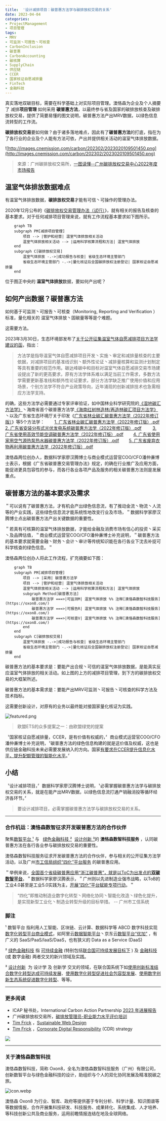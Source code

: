 ```yaml
---
title:  '设计减排项目：碳普惠方法学与碳排放权交易的关系'
date: 2023-04-04
categories:
- ProjectManagement
- 项目管理
tags:
- MRV
- 可监测丶可报告丶可核查
- CarbonInclusion
- 碳普惠
- CarbonAccounting
- 碳核算
- SupplyChain
- 供应链
- CCER
- 国家核证自愿减排量
- FinTech
- 金融科技
---
```


真实落地双碳目标，需要在科学基础上对实际项目管理。澳恪森为企业及个人摘要了 减排**项目管理** 如何采用 **碳普惠方法**，以最终参与省及国家的碳排放核查及碳排放权交易，提供了简要易懂的图文说明，碳普惠方法产出MRV数据，以绿色信息流转型的工作流。

<!--more-->

**碳排放权交易**要如何做？由于诸多落地难点，因此有了**碳普惠方法**的打底，指在为了各行业的企业及个人能有方法可依，产出并提供相关活动的温室气体排放数据。

![http://images.cnemission.com/carbon/202302/2023020109501450.png](http://images.cnemission.com/carbon/202302/2023020109501450.png)
> 來源：广州碳排放权交易所，[一图读懂--广州碳排放权交易中心2022年度市场报告](https://www.cnemission.com/article/news/jysdt/202301/20230100002836.shtml)

## 温室气体排放数据难点

有温室气体排放数据，**碳排放权交易**才能有可信丶可操作的管理办法。

2020年12月公布的《[碳排放权交易管理办法（试行）](http://www.gov.cn/zhengce/zhengceku/2021-01/06/content_5577360.htm)》，就有相关的报告及核查的基本要求。对于任何减排项目管理来说，就有工作流程基本要求如下图所示。


```mermaid
    graph TB
    subgraph PM[减排项目管理]
        项目 --> |管护和经营| 温室气体排放相关活动
        温室气体排放相关活动 --> |运用科学核算流程和方法| 温室气体排放
    end
    subgraph C[碳排放权交易]
        温室气体排放 -.->|成功报告与核查| 省级生态环境主管部门 
        省级生态环境主管部门 -.->|量化核证后全国碳排放权注册登记| 国家核证自愿减排量 
    end
```

位于图正中央的 **温室气体排放**数据，要如何产出呢？

## 如何产出数据？碳普惠方法

如何基于可监测丶可报告丶可核查（Monitoring, Reporting and Verification ）标准，量化相关的 温室气体排放丶固碳量等等是个难题。

这需要方法。

2023年3月30日，生态环境部发布了[关于公开征集温室气体自愿减排项目方法学建议的函](https://www.mee.gov.cn/xxgk2018/xxgk/xxgk06/202303/t20230330_1024693.html)，指出：

> 方法学是指导温室气体自愿减排项目开发丶实施丶审定和减排量核查的主要依据，对减排项目的基准线识别丶额外性论证丶减排量核算和监测计划制定等具有重要的规范作用。碳达峰碳中和目标对温室气体自愿减排交易市场建设提出了新的更高要求，原有方法学体系难以满足当前工作需求，多数方法学需要更新基准线和额外性论证要求，部分方法学缺乏推广使用价值和应用场景，个别方法学不符合产业政策导向，近年涌现的创新减排技术也急需相应方法学支持。

的确，这些方法学必需要通过专家评审验证，如中国林业科学研究院的[《湿地碳汇方法学》](http://www.caf.ac.cn/info/1041/19669.htm)丶海南省首个碳普惠方法学[《海南红树林造林/再造林碳汇项目方法学》](https://new.qq.com/rain/a/20230327A0508600)丶以及广东省生态环境厅关于印发《[广东省林业碳汇碳普惠方法学（2022年修订版）](http://gdee.gd.gov.cn/shbtwj/content/post_3993031.html)》等5个方法学：
　　[1. 广东省林业碳汇碳普惠方法学（2022年修订版）.pdf](http://gdee.gd.gov.cn/attachment/0/496/496642/3993031.pdf)
　　[2. 广东省安装分布式光伏发电系统碳普惠方法学（2022年修订版）.pdf](http://gdee.gd.gov.cn/attachment/0/496/496631/3993031.pdf) 
　　[3. 广东省使用高效节能空调碳普惠方法学（2022年修订版）.pdf](http://gdee.gd.gov.cn/attachment/0/496/496638/3993031.pdf)
　　[4. 广东省使用家用空气源热泵热水器碳普惠方法学（2022年修订版）.pdf](http://gdee.gd.gov.cn/attachment/0/496/496633/3993031.pdf)
　　[5. 广东省废弃衣物再利用碳普惠方法学（2022年修订版）.pdf](http://gdee.gd.gov.cn/attachment/0/496/496634/3993031.pdf)

澳恪森两位创办人，数据科学家廖汉腾博士与商业模式运营官COO/CFO潘仲亷博士表示，根据《广东省碳普惠交易管理办法》规定，的确在行业推广及应用方面，能促进更具包容性的参与，而各行各业各项产品及服务的相关碳普惠方法则是发展重点。

## 碳普惠方法的基本要求及需求

＂可以说有了碳普惠方法，才有机会产出绿色信息流，有了推动金流丶物流丶人流等的产业实践，这些绿色信息流才能系统性地改变行业及市场，＂数据科学家廖汉腾博士点出碳普惠方法产出关键数据的重要性。

＂若真有可核算的温室气体排放数据，才能给金融及消费市场有信心的投资丶采买丶及品牌估值，＂商业模式运营官COO/CFO潘仲亷博士补充说明，＂碳普惠方法的基本要求就需要金融丶财务丶会计丶审计等传统知识能在各行各业下沈去补捉可科学核查的绿色信息。＂

澳恪森两位创办人将此工作流程，扩充摘要如下图：


```mermaid
    graph TB
    subgraph PM[减排项目管理]
        项目 --> |采用| 碳普惠方法学 
        项目 --> |管护和经营| 温室气体排放相关活动
        温室气体排放相关活动 --> |运用科学核算流程和方法| 温室气体排放
	    subgraph Method[碳普惠方法]
	        碳普惠方法学 ===>|可监测M| 温室气体排放 %% 注释[澳恪森数智科技服务](https://oxon8.com/)
	        碳普惠方法学 ===>|可报告R| 温室气体排放 %% 注释[澳恪森数智科技服务](https://oxon8.com/)
	        碳普惠方法学 ===>|可核查V| 温室气体排放 %% 注释[澳恪森数智科技服务](https://oxon8.com/)
	    end
    end
    subgraph C[碳排放权交易]
        温室气体排放 -.->|成功报告与核查| 省级生态环境主管部门 
        省级生态环境主管部门 -.->|量化核证后全国碳排放权注册登记| 国家核证自愿减排量 
    end
```


碳普惠方法的基本要求是：要能产出合规丶可信的温室气体排放数据，是能真实反应温室气体排放的相关活动。如上图的上方的减排项目管理，到下方的碳排放权交易的大框架所述。

碳普惠方法的基本需求是：要能产出MRV可监测丶可报告丶可核查的科学方法及技术指标。

这需要创新设计，对原有的业务以最终能对接国家量化核证为实践。


![featured.png](./featured.png)

>  欧盟ETS的众多提案之一：由欧盟绿党的提案

〝国家核证自愿减排量，CCER，是有价值有权威的，〞商业模式运营官COO/CFO潘仲亷博士补充说明，〝碳普惠方法的绿色信息构建的就是这价值及权威，这也是供应链金融科技未来必需要发展纳入的方向。国家[有要求在CCER提升信息化水平，提升配额管理的智能化水平](http://www.gov.cn/zhengce/zhengceku/2023-03/16/content_5747106.htm)。〞


## 小结


〝设计减排项目，〞数据科学家廖汉腾博士说明，〝必需掌握碳普惠方法学与碳排放权交易的关系，就是在能产出MRV数据，以绿色信息流打通产销融消投等循环经济各环节。〞

>要设计减排项目，必需掌握碳普惠方法学与碳排放权交易的关系。


-----

### 合作机运：澳恪森数智征求开发碳普惠方法的合作伙伴

聚焦<span class="highlight-container highlight-yellow"><span class="highlight"><a href="#脚注">数智平台 ¹</a></span></span> 与   <span class="highlight-container highlight-green"><span class="highlight"><a href="#脚注">绿色金融科技 ²</a></span></span>  <span class="highlight-container highlight-fushia"><span class="highlight"><a href="#脚注">设计创新 ³</a></span></span>的 **澳恪森数智科技服务** ，认同碳普惠方法在各行各业参与碳排放权交易的重要性。

澳恪森数智科技服务征求开发碳普惠方法的合作伙伴，参与相关的公开征集方法学活动，以及广州[市工信局组织“四化”平台服务](https://gz.gov.cn/xw/zwlb/bmdt/content/post_8809369.html)
的碳普惠应用。

＂举例来说，[全国首个省级碳普惠应用“浙江碳普惠”，就是以ToC为出发点的**双碳数智平台**](https://www.eco.gov.cn/news_info/53945.html)。＂数据科学家廖汉腾表示，＂广州则以先进制造业强市战略，以ToB的工业4.0甚至是工业5.0实践为主，[开展“四化”平台赋能专项行动](https://gz.gov.cn/ysgz/xwdt/ysdt/content/mpost_8787864.html)。＂

> “四化”即推动制造业数字化转型丶网络化协同丶智能化改造丶绿色化提升，是实现新型工业化丶制造业转型升级的目标举措。
>  -- 广州市工信系统



### 脚注

¹ 数智平台 指利用人工智能、区块链、云计算、数据科学等 ABCD 数字科技实现[数字化转型](http://www.sasac.gov.cn/n4470048/n13461446/n15927611/n16058233/c16135120/content.html)[平台商业模式](https://www2.deloitte.com/cn/zh/pages/soe/articles/soe-digital-transformation-2.html)，如阿里云[数据智能平台](https://datapaas.aliyun.com)丶京东云[数智平台“优加”](http://www.21jingji.com/article/20230323/herald/fe6ebc956c6d6e11f7887c21cbe0a86e.html) ，有广义的 SaaS/PaaS/IaaS/DaaS，也有狭义的 Data as a Service (DaaS)<br/>

² [绿色金融科技](https://link.springer.com/chapter/10.1007/978-3-319-76014-8_11) 指 [可持续金融](https://www.unep.org/regions/asia-and-pacific/regional-initiatives/supporting-resource-efficiency/green-financing) (特别包括[联合国可持续发展目标下](https://www.un.org/en/digital-financing-taskforce) ) 及 [金融科技](https://www.sciencedirect.com/topics/economics-econometrics-and-finance/fintech) (或 数字金融) 两者交叉的新兴领域及实践。<br/>

³ [设计创新](https://www.sciencedirect.com/topics/social-sciences/design-innovation)  为 设计学 及 创新学 交叉的领域，在联合国系统下如[使用创新标准结合数字化转型达成可持续发展](https://www.unido.org/news/unido-promotes-innovation-standards-and-digital-transformation-achieve-sdgs)、[使用数字化转型促进社会包容型发展](https://www.un.org/development/desa/dspd/2021/02/digital-technologies-for-social-inclusion/)、[使用数字创新生态系统促进数字化转型](https://www.itu.int/itu-d/sites/innovation/)、等等。


-----
### 更多阅读
* ICAP 秘书处，International Carbon Action Partnership   [2023 年进展报告](https://icapcarbonaction.com/en/news/out-now-new-icap-status-report-2023-presents-latest-developments-emissions-trading-systems)
* 广州碳排放权交易所，[碳排放管理员-职业能力水平评价培训](https://www.cnemission.com/article/course/kcsz/202302/20230200002858.shtml)
* [Tim Frick](https://www.mightybytes.com/blog/author/timfrick/ "Posts by Tim Frick") ，[Sustainable Web Design](https://www.mightybytes.com/blog/tag/sustainablewebdesign/)
* [Tim Frick](https://www.mightybytes.com/blog/author/timfrick/ "Posts by Tim Frick") ，[Corporate Digital Responsibility](https://www.mightybytes.com/blog/what-is-corporate-digital-responsibility/) (CDR) strategy

![](https://icapcarbonaction.com/system/files/styles/adelphi_icap_inline_full_l_2x/private/image/Image20230322100044.jpg?h=c673cd1c&itok=9nBXR8SW)

---

### 关于澳恪森数智科技

澳恪森数智科技，简称 Oxon8，全名为澳恪森数智科技服务（广州）有限公司，创新数智平台与绿色金融科技的设计，助组织与个人的双化协同发展及精准脱碳之旅。

![icon.webp](icon.webp)

澳恪森 Oxon8 为行业、智库、政府等提供基于专利分析、科学计量、知识图谱等等数据情报，合作开展集科技研发、科技服务、成果转化、系统集成、人才培养、等科技创新公共及商业服务，运用前瞻情报连结在地及全球网络。
